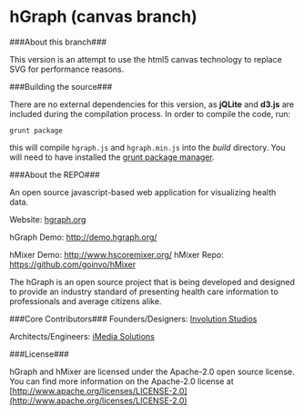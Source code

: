 hGraph (canvas branch)
========


###About this branch###

This version is an attempt to use the html5 canvas technology to replace SVG for performance reasons. 

###Building the source###

There are no external dependencies for this version, as **jQLite** and **d3.js** are included during the compilation process. In order to compile the code, run:

	grunt package
	
this will compile `hgraph.js` and `hgraph.min.js` into the *build* directory. You will need to have installed the [grunt package manager](http://gruntjs.com/getting-started).

###About the REPO###

An open source javascript-based web application for visualizing health data.

Website: [hgraph.org](http://hgraph.org/)

hGraph Demo: http://demo.hgraph.org/

hMixer Demo: http://www.hscoremixer.org/
hMixer Repo: https://github.com/goinvo/hMixer

The hGraph is an open source project that is being developed and designed to provide an industry standard of presenting health care information to professionals and average citizens alike.


###Core Contributors###
Founders/Designers: [Involution Studios](http://www.goinvo.com/)

Architects/Engineers: [iMedia Solutions](http://www.myimedia.com/)

###License###

hGraph and hMixer are licensed under the Apache-2.0 open source license. You can find more information on the Apache-2.0 license at [http://www.apache.org/licenses/LICENSE-2.0](http://www.apache.org/licenses/LICENSE-2.0)

